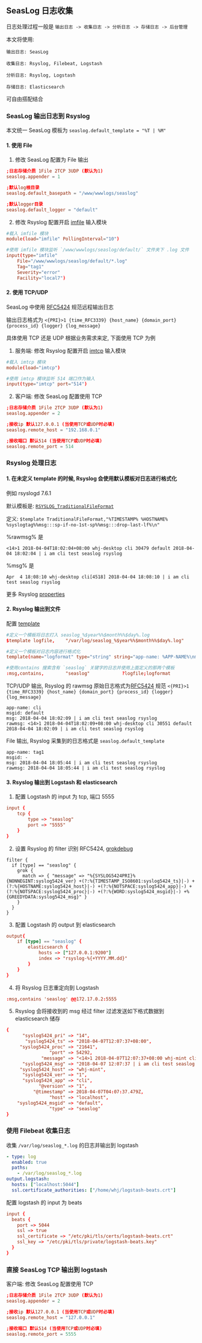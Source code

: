 ## SeasLog 日志收集

日志处理过程一般是 `输出日志 -> 收集日志 -> 分析日志 -> 存储日志 -> 后台管理`

本文将使用:
```
输出日志: SeasLog

收集日志: Rsyslog, Filebeat, Logstash

分析日志: Rsyslog, Logstash

存储日志: Elasticsearch
```
可自由搭配结合

### SeasLog 输出日志到 Rsyslog

本文统一 SeasLog 模板为 `seaslog.default_template = "%T | %M"`

#### 1. 使用 File

1. 修改 SeasLog 配置为 File 输出

```conf
;日志存储介质 1File 2TCP 3UDP (默认为1)
seaslog.appender = 1

;默认log根目录
seaslog.default_basepath = "/www/wwwlogs/seaslog"

;默认logger目录
seaslog.default_logger = "default"
```

2. 修改 Rsyslog 配置开启 [imfile](http://www.rsyslog.com/doc/v8-stable/configuration/modules/imfile.html) 输入模块

```conf
#载入 imfile 模块
module(load="imfile" PollingInterval="10")

#使用 imfile 模块监听 `/www/wwwlogs/seaslog/default/` 文件夹下 .log 文件
input(type="imfile"
    File="/www/wwwlogs/seaslog/default/*.log"
    Tag="tag1"
    Severity="error"
    Facility="local7")
```

#### 2. 使用 TCP/UDP

SeasLog 中使用 [RFC5424](https://tools.ietf.org/html/rfc5424) 规范远程输出日志

输出日志格式为 `<{PRI}>1 {time_RFC3339} {host_name} {domain_port} {process_id} {logger} {log_message}`

具体使用 TCP 还是 UDP 根据业务需求来定, 下面使用 TCP 为例

1. 服务端: 修改 Rsyslog 配置开启 [imtcp](http://www.rsyslog.com/doc/v8-stable/configuration/modules/imtcp.html) 输入模块

```conf
#载入 imtcp 模块
module(load="imtcp")

#使用 imtcp 模块监听 514 端口作为输入
input(type="imtcp" port="514")
```

2. 客户端: 修改 SeasLog 配置使用 TCP

```conf
;日志存储介质 1File 2TCP 3UDP (默认为1)
seaslog.appender = 2

;接收ip 默认127.0.0.1 (当使用TCP或UDP时必填)
seaslog.remote_host = "192.168.0.1"

;接收端口 默认514 (当使用TCP或UDP时必填)
seaslog.remote_port = 514
```

### Rsyslog 处理日志

#### 1. 在未定义 template 的时候, Rsyslog 会使用默认模板对日志进行格式化

例如 rsyslogd 7.6.1 

默认模板是: [`RSYSLOG_TraditionalFileFormat`](https://www.rsyslog.com/doc/v8-stable/configuration/templates.html)

定义: `$template TraditionalFileFormat,"%TIMESTAMP% %HOSTNAME% %syslogtag%%msg:::sp-if-no-1st-sp%%msg:::drop-last-lf%\n" `

%rawmsg% 是

`<14>1 2018-04-04T18:02:04+08:00 whj-desktop cli 30479 default 2018-04-04 18:02:04 | i am cli test seaslog rsyslog`

%msg% 是

`Apr  4 18:08:10 whj-desktop cli[4518] 2018-04-04 18:08:10 | i am cli test seaslog rsyslog`

更多 Rsyslog [properties](http://www.rsyslog.com/doc/v8-stable/configuration/properties.html)

#### 2. Rsyslog 输出到文件

配置 [template](http://www.rsyslog.com/doc/v8-stable/configuration/templates.html)

```conf
#定义一个模板将日志打入 seaslog_%$year%%$month%%$day%.log
$template logfile,    "/var/log/seaslog_%$year%%$month%%$day%.log"

#定义一个模板对日志内容进行格式化
template(name="logformat" type="string" string="app-name: %APP-NAME%\nmsgid: %MSGID% \nmsg: %msg% \nrawmsg: %rawmsg% \n\n")

#使用contains 搜索含有 `seaslog` 关键字的日志并使用上面定义的那两个模板
:msg,contains,        "seaslog"            ?logfile;logformat
```

TCP/UDP 输出, Rsyslog 的 rawmsg 原始日志格式为[RFC5424](https://tools.ietf.org/html/rfc5424) 规范 `<{PRI}>1 {time_RFC3339} {host_name} {domain_port} {process_id} {logger} {log_message}`

```
app-name: cli
msgid: default 
msg: 2018-04-04 18:02:09 | i am cli test seaslog rsyslog 
rawmsg: <14>1 2018-04-04T18:02:09+08:00 whj-desktop cli 30551 default 2018-04-04 18:02:09 | i am cli test seaslog rsyslog
```

File 输出, Rsyslog 采集到的日志格式是 `seaslog.default_template`

```
app-name: tag1
msgid: - 
msg: 2018-04-04 18:05:44 | i am cli test seaslog rsyslog 
rawmsg: 2018-04-04 18:05:44 | i am cli test seaslog rsyslog 
```


#### 3. Rsyslog 输出到 Logstash 和 elasticsearch

1. 配置 Logstash 的 input 为 tcp, 端口 5555

```conf
input {
    tcp {
        type => "seaslog"
        port => "5555"
    }
}
```

2. 设置 Rsyslog 的 filter 识别 RFC5424, [grokdebug](http://grokdebug.herokuapp.com/)

```
filter {
  if [type] == "seaslog" {
    grok {
      match => { "message" => "%{SYSLOG5424PRI}%{NONNEGINT:syslog5424_ver} +(?:%{TIMESTAMP_ISO8601:syslog5424_ts}|-) +(?:%{HOSTNAME:syslog5424_host}|-) +(?:%{NOTSPACE:syslog5424_app}|-) +(?:%{NOTSPACE:syslog5424_proc}|-) +(?:%{WORD:syslog5424_msgid}|-) +%{GREEDYDATA:syslog5424_msg}" }
    }
  }
}
```
3. 配置 Logstash 的 output 到 elasticsearch

```conf
output{
    if [type] == "seaslog" {
        elasticsearch {
            hosts => ["127.0.0.1:9200"] 
            index => "rsyslog-%{+YYYY.MM.dd}"
        }
    }
}
```
4. 将 Rsyslog 日志重定向到 Logstash

```conf
:msg,contains 'seaslog' @@172.17.0.2:5555
```

5. Rsyslog 会将接收到的 msg 经过 filter 过滤发送如下格式数据到 elasticsearch 储存

```conf
{
      "syslog5424_pri" => "14",
       "syslog5424_ts" => "2018-04-07T12:07:37+08:00",
     "syslog5424_proc" => "21641",
                "port" => 54292,
             "message" => "<14>1 2018-04-07T12:07:37+08:00 whj-mint cli 21641 default 2018-04-07 12:07:37 | i am cli test seaslog rsyslog",
      "syslog5424_msg" => "2018-04-07 12:07:37 | i am cli test seaslog rsyslog",
     "syslog5424_host" => "whj-mint",
      "syslog5424_ver" => "1",
      "syslog5424_app" => "cli",
            "@version" => "1",
          "@timestamp" => 2018-04-07T04:07:37.479Z,
                "host" => "localhost",
    "syslog5424_msgid" => "default",
                "type" => "seaslog"
}

```
### 使用 Filebeat 收集日志
收集 `/var/log/seaslog_*.log` 的日志并输出到 logstash

```yml
- type: log
  enabled: true
  paths:
    - /var/log/seaslog_*.log
output.logstash:
  hosts: ["localhost:5044"]
  ssl.certificate_authorities: ["/home/whj/logstash-beats.crt"]
```
配置 logstash 的 input 为 beats
```conf
input {
  beats {
    port => 5044
    ssl => true
    ssl_certificate => "/etc/pki/tls/certs/logstash-beats.crt"
    ssl_key => "/etc/pki/tls/private/logstash-beats.key"
  }
}
```
### 直接 SeasLog TCP 输出到 logstash

客户端: 修改 SeasLog 配置使用 TCP

```conf
;日志存储介质 1File 2TCP 3UDP (默认为1)
seaslog.appender = 2

;接收ip 默认127.0.0.1 (当使用TCP或UDP时必填)
seaslog.remote_host = "127.0.0.1"

;接收端口 默认514 (当使用TCP或UDP时必填)
seaslog.remote_port = 5555
```
